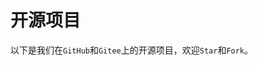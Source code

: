 # 开源项目

以下是我们在`GitHub`和`Gitee`上的开源项目，欢迎`Star`和`Fork`。


<script setup>
import RepoList from './components/RepoList.vue' 
import { data } from './repos.data.ts'


</script>

<RepoList :repos="data" :only-one="true" /> 
